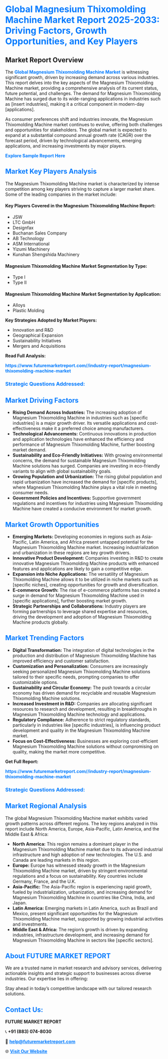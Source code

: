 <h1 style="color: #007BFF;">Global Magnesium Thixomolding Machine Market Report 2025-2033: Driving Factors, Growth Opportunities, and Key Players</h1>

<section id="overview">
<h2>Market Report Overview</h2>
<p>The <a href="https://www.futuremarketreport.com//industry-report/magnesium-thixomolding-machine-market" style="color: #007BFF; text-decoration: none;"><strong>Global Magnesium Thixomolding Machine Market</strong></a> is witnessing significant growth, driven by increasing demand across various industries. This report delves into the key aspects of the Magnesium Thixomolding Machine market, providing a comprehensive analysis of its current status, future potential, and challenges. The demand for Magnesium Thixomolding Machine has surged due to its wide-ranging applications in industries such as [insert industries], making it a critical component in modern-day [applications].</p>
<p>As consumer preferences shift and industries innovate, the Magnesium Thixomolding Machine market continues to evolve, offering both challenges and opportunities for stakeholders. The global market is expected to expand at a substantial compound annual growth rate (CAGR) over the forecast period, driven by technological advancements, emerging applications, and increasing investments by major players.</p>
</section>

<section id="overview">
<p><a href="https://www.futuremarketreport.com//request-sample/reportId=60452" style="color: #007BFF; text-decoration: none;"><strong>Explore Sample Report Here</strong></a></p>
</section>

<section id="key-players">
<h2 style="color: #007BFF;">Market Key Players Analysis</h2>
<p>The Magnesium Thixomolding Machine market is characterized by intense competition among key players striving to capture a larger market share. Some of the leading companies in the market include:</p>
<h4>Key Players Covered in the Magnesium Thixomolding Machine Report:</h4>
<ul><li>JSW</li><li>LTC GmbH</li><li>Designfax</li><li>Buchanan Sales Company</li><li>AB Technology</li><li>ASM International</li><li>Yizumi Machinery</li><li>Kunshan Shengshida Machinery</li></ul>
<h4>Magnesium Thixomolding Machine Market Segmentation by Type:</h4>
<ul><li>Type I</li><li>Type II</li></ul>

<h4>Magnesium Thixomolding Machine Market Segmentation by Application:</h4>
<ul><li>Alloys</li><li>Plastic Molding</li></ul>
<p><strong>Key Strategies Adopted by Market Players:</strong></p>
<ul>
<li>Innovation and R&D</li>
<li>Geographical Expansion</li>
<li>Sustainability Initiatives</li>
<li>Mergers and Acquisitions</li>
</ul>
</section>

<section>
<p><strong>Read Full Analysis: </strong></p><a href="https://www.futuremarketreport.com//industry-report/magnesium-thixomolding-machine-market" style="color: #007BFF; text-decoration: none;"><strong>https://www.futuremarketreport.com//industry-report/magnesium-thixomolding-machine-market</strong></a>
<h3 style="color: #007BFF;">Strategic Questions Addressed:</h3>
</section>

<section id="driving-factors">
<h2 style="color: #007BFF;">Market Driving Factors</h2>
<ul>
<li><strong>Rising Demand Across Industries:</strong> The increasing adoption of Magnesium Thixomolding Machine in industries such as [specific industries] is a major growth driver. Its versatile applications and cost-effectiveness make it a preferred choice among manufacturers.</li>
<li><strong>Technological Advancements:</strong> Continuous innovations in production and application technologies have enhanced the efficiency and performance of Magnesium Thixomolding Machine, further boosting market demand.</li>
<li><strong>Sustainability and Eco-Friendly Initiatives:</strong> With growing environmental concerns, the demand for sustainable Magnesium Thixomolding Machine solutions has surged. Companies are investing in eco-friendly variants to align with global sustainability goals.</li>
<li><strong>Growing Population and Urbanization:</strong> The rising global population and rapid urbanization have increased the demand for [specific products], where Magnesium Thixomolding Machine plays a vital role in meeting consumer needs.</li>
<li><strong>Government Policies and Incentives:</strong> Supportive government regulations and incentives for industries using Magnesium Thixomolding Machine have created a conducive environment for market growth.</li>
</ul>
</section>

<section id="growth-opportunities">
<h2 style="color: #007BFF;">Market Growth Opportunities</h2>
<ul>
<li><strong>Emerging Markets:</strong> Developing economies in regions such as Asia-Pacific, Latin America, and Africa present untapped potential for the Magnesium Thixomolding Machine market. Increasing industrialization and urbanization in these regions are key growth drivers.</li>
<li><strong>Innovative Product Development:</strong> Companies investing in R&D to create innovative Magnesium Thixomolding Machine products with enhanced features and applications are likely to gain a competitive edge.</li>
<li><strong>Expansion into Niche Applications:</strong> The versatility of Magnesium Thixomolding Machine allows it to be utilized in niche markets such as [specific niches], creating opportunities for growth and diversification.</li>
<li><strong>E-commerce Growth:</strong> The rise of e-commerce platforms has created a surge in demand for Magnesium Thixomolding Machine used in [specific applications], further boosting market growth.</li>
<li><strong>Strategic Partnerships and Collaborations:</strong> Industry players are forming partnerships to leverage shared expertise and resources, driving the development and adoption of Magnesium Thixomolding Machine products globally.</li>
</ul>
</section>

<section id="trending-factors">
<h2 style="color: #007BFF;">Market Trending Factors</h2>
<ul>
<li><strong>Digital Transformation:</strong> The integration of digital technologies in the production and distribution of Magnesium Thixomolding Machine has improved efficiency and customer satisfaction.</li>
<li><strong>Customization and Personalization:</strong> Consumers are increasingly seeking personalized Magnesium Thixomolding Machine solutions tailored to their specific needs, prompting companies to offer customizable options.</li>
<li><strong>Sustainability and Circular Economy:</strong> The push towards a circular economy has driven demand for recyclable and reusable Magnesium Thixomolding Machine solutions.</li>
<li><strong>Increased Investment in R&D:</strong> Companies are allocating significant resources to research and development, resulting in breakthroughs in Magnesium Thixomolding Machine technology and applications.</li>
<li><strong>Regulatory Compliance:</strong> Adherence to strict regulatory standards, particularly in industries like [specific industries], is influencing product development and quality in the Magnesium Thixomolding Machine market.</li>
<li><strong>Focus on Cost-Effectiveness:</strong> Businesses are exploring cost-efficient Magnesium Thixomolding Machine solutions without compromising on quality, making the market more competitive.</li>
</ul>
</section>

<section>
<p><strong>Get Full Report: </strong></p><a href="https://www.futuremarketreport.com//industry-report/magnesium-thixomolding-machine-market" style="color: #007BFF; text-decoration: none;"><strong>https://www.futuremarketreport.com//industry-report/magnesium-thixomolding-machine-market</strong></a>
<h3 style="color: #007BFF;">Strategic Questions Addressed:</h3>
</section>


<section id="regional-analysis">
<h2 style="color: #007BFF;">Market Regional Analysis</h2>
<p>The global Magnesium Thixomolding Machine market exhibits varied growth patterns across different regions. The key regions analyzed in this report include North America, Europe, Asia-Pacific, Latin America, and the Middle East & Africa:</p>
<ul>
<li><strong>North America:</strong> This region remains a dominant player in the Magnesium Thixomolding Machine market due to its advanced industrial infrastructure and high adoption of new technologies. The U.S. and Canada are leading markets in this region.</li>
<li><strong>Europe:</strong> Europe has witnessed steady growth in the Magnesium Thixomolding Machine market, driven by stringent environmental regulations and a focus on sustainability. Key countries include Germany, France, and the U.K.</li>
<li><strong>Asia-Pacific:</strong> The Asia-Pacific region is experiencing rapid growth, fueled by industrialization, urbanization, and increasing demand for Magnesium Thixomolding Machine in countries like China, India, and Japan.</li>
<li><strong>Latin America:</strong> Emerging markets in Latin America, such as Brazil and Mexico, present significant opportunities for the Magnesium Thixomolding Machine market, supported by growing industrial activities and investments.</li>
<li><strong>Middle East & Africa:</strong> The region’s growth is driven by expanding industries, infrastructure development, and increasing demand for Magnesium Thixomolding Machine in sectors like [specific sectors].</li>
</ul>
</section>

<footer>
<h2 style="color: #007BFF;">About FUTURE MARKET REPORT</h2>
<p>We are a trusted name in market research and advisory services, delivering actionable insights and strategic support to businesses across diverse industries. Our expertise lies in offering:</p>

<p>Stay ahead in today’s competitive landscape with our tailored research solutions.</p>

<h2 style="color: #007BFF;">Contact Us:</h2>
<p><strong>FUTURE MARKET REPORT</strong></p>
<p>📞 <strong>+91 (883) 074-8030</strong></p>
<p>📧 <strong><a href="mailto:help@futuremarketreport.com" style="color: #007BFF;">help@futuremarketreport.com</a></strong></p>
<p>🌐 <strong><a href="https://www.futuremarketreport.com/" style="color: #007BFF;">Visit Our Website</a></strong></p>
</footer>